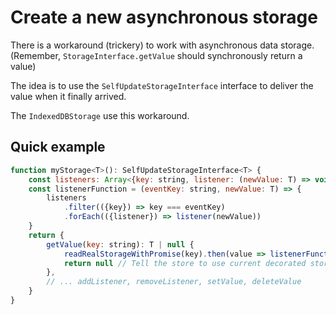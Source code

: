 # Create a new asynchronous storage 

There is a workaround (trickery) to work with asynchronous data storage.
(Remember, `StorageInterface.getValue` should synchronously return a value)

The idea is to use the `SelfUpdateStorageInterface` interface to deliver the value when it finally arrived.

The `IndexedDBStorage` use this workaround.

## Quick example

```js
function myStorage<T>(): SelfUpdateStorageInterface<T> {
    const listeners: Array<{key: string, listener: (newValue: T) => void}> = []
    const listenerFunction = (eventKey: string, newValue: T) => {
        listeners
            .filter(({key}) => key === eventKey)
            .forEach(({listener}) => listener(newValue))
    }
    return {
        getValue(key: string): T | null {
            readRealStorageWithPromise(key).then(value => listenerFunction(key, value))
            return null // Tell the store to use current decorated store value
        },
        // ... addListener, removeListener, setValue, deleteValue
    }
}
```